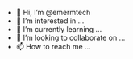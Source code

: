 - 👋 Hi, I’m @emermtech
- 👀 I’m interested in ...
- 🌱 I’m currently learning ...
- 💞️ I’m looking to collaborate on ...
- 📫 How to reach me ...

<!---
emermtech/emermtech is a ✨ special ✨ repository because its `README.md` (this file) appears on your GitHub profile.
You can click the Preview link to take a look at your changes.
--->
